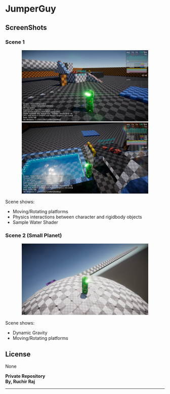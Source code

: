 # JumperGuy
## ScreenShots
### Scene 1
<p align="center">
  <img src="Recordings/Image Sequence_001_0000.png" width="400" title="hover text" alt="Playground Scene">
  <img src="Recordings/Image Sequence_004_0000.png" width="400" alt="Water Shader">
</p>
Scene shows:

- Moving/Rotating platforms
- Physics interactions between character and rigidbody objects
- Sample Water Shader

### Scene 2 (Small Planet)
<p align="center">
  <img src="Recordings/Image Sequence_002_0000.png" width="400" title="hover text" alt="Planet Scene">
</p>
Scene shows:

- Dynamic Gravity
- Moving/Rotating platforms

## License
None

**Private Repository**  
**By, Ruchir Raj**
****
